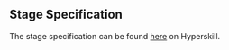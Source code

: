 ## Stage Specification

The stage specification can be found [here](https://hyperskill.org/projects/130/stages/693/implement) on Hyperskill.